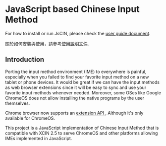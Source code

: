 # JavaScript based Chinese Input Method

For how to install or run JsCIN, please check the [user guide
document](docs/USER_GUIDE.md).

關於如何安裝與使用，請參考[使用說明文件](docs/USER_GUIDE.md).

## Introduction

Porting the input method environment (IME) to everywhere is painful, especially
when you failed to find your favorite input method on a new tablet or phone
devices. It would be great if we can have the input methods as web browser
extensions since it will be easy to sync and use your favorite input methods
whenever needed. Moreover, some OSes like Google ChromeOS does not allow
installing the native programs by the user themselves.

Chrome browser now supports an [extension API
](http://dev.chromium.org/developers/design-documents/extensions/input-method-editor),
Although it's only available for ChromeOS.

This project is a JavaScript implementation of Chinese Input Method that is
compatible with XCIN 2.5 to serve ChromeOS and other platforms allowing IMEs
implemented in JavaScript.

